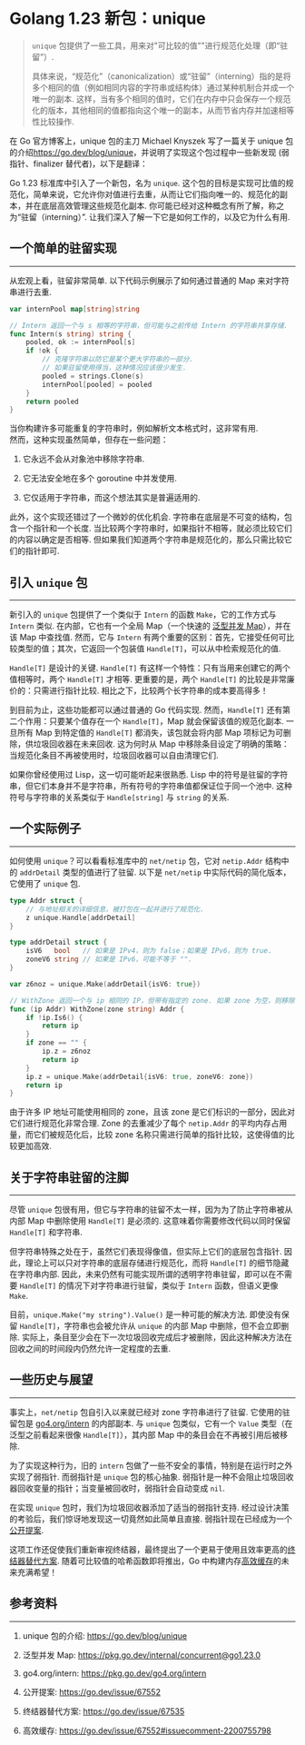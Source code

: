 # Golang 1.23 新包：unique

> `unique` 包提供了一些工具，用来对"可比较的值""进行规范化处理（即“驻留”）. 
> 
> 具体来说，“规范化”（canonicalization）或“驻留”（interning）指的是将多个相同的值（例如相同内容的字符串或结构体）通过某种机制合并成一个唯一的副本. 这样，当有多个相同的值时，它们在内存中只会保存一个规范化的版本，其他相同的值都指向这个唯一的副本，从而节省内存并加速相等性比较操作. 

在 Go 官方博客上，unique 包的主刀 Michael Knyszek 写了一篇关于 unique 包的介绍<https://go.dev/blog/unique>，并说明了实现这个包过程中一些新发现 (弱指针、finalizer 替代者)，以下是翻译：

Go 1.23 标准库中引入了一个新包，名为 `unique`. 这个包的目标是实现可比值的规范化，简单来说，它允许你对值进行去重，从而让它们指向唯一的、规范化的副本，并在底层高效管理这些规范化副本. 你可能已经对这种概念有所了解，称之为“驻留（interning）”. 让我们深入了解一下它是如何工作的，以及它为什么有用. 

## 一个简单的驻留实现
---------

从宏观上看，驻留非常简单. 以下代码示例展示了如何通过普通的 Map 来对字符串进行去重. 

```go
var internPool map[string]string

// Intern 返回一个与 s 相等的字符串，但可能与之前传给 Intern 的字符串共享存储. 
func Intern(s string) string {
    pooled, ok := internPool[s]
    if !ok {
        // 克隆字符串以防它是某个更大字符串的一部分. 
        // 如果驻留使用得当，这种情况应该很少发生. 
        pooled = strings.Clone(s)
        internPool[pooled] = pooled
    }
    return pooled
}
```

当你构建许多可能重复的字符串时，例如解析文本格式时，这非常有用.   
然而，这种实现虽然简单，但存在一些问题：

1. 它永远不会从对象池中移除字符串. 
    
2. 它无法安全地在多个 goroutine 中并发使用. 
    
3. 它仅适用于字符串，而这个想法其实是普遍适用的. 
    
此外，这个实现还错过了一个微妙的优化机会. 字符串在底层是不可变的结构，包含一个指针和一个长度. 当比较两个字符串时，如果指针不相等，就必须比较它们的内容以确定是否相等. 但如果我们知道两个字符串是规范化的，那么只需比较它们的指针即可. 

## 引入 `unique` 包
---------

新引入的 `unique` 包提供了一个类似于 `Intern` 的函数 `Make`，它的工作方式与 `Intern` 类似. 在内部，它也有一个全局 Map（一个快速的 [泛型并发 Map](https://pkg.go.dev/internal/concurrent@go1.23.0)），并在该 Map 中查找值. 然而，它与 `Intern` 有两个重要的区别：首先，它接受任何可比较类型的值；其次，它返回一个包装值 `Handle[T]`，可以从中检索规范化的值. 

`Handle[T]` 是设计的关键. `Handle[T]` 有这样一个特性：只有当用来创建它的两个值相等时，两个 `Handle[T]` 才相等. 更重要的是，两个 `Handle[T]` 的比较是非常廉价的：只需进行指针比较. 相比之下，比较两个长字符串的成本要高得多！

到目前为止，这些功能都可以通过普通的 Go 代码实现. 然而，`Handle[T]` 还有第二个作用：只要某个值存在一个 `Handle[T]`，Map 就会保留该值的规范化副本. 一旦所有 Map 到特定值的 `Handle[T]` 都消失，该包就会将内部 Map 项标记为可删除，供垃圾回收器在未来回收. 这为何时从 Map 中移除条目设定了明确的策略：当规范化条目不再被使用时，垃圾回收器可以自由清理它们. 

如果你曾经使用过 Lisp，这一切可能听起来很熟悉. Lisp 中的符号是驻留的字符串，但它们本身并不是字符串，所有符号的字符串值都保证位于同一个池中. 这种符号与字符串的关系类似于 `Handle[string]` 与 `string` 的关系. 

## 一个实际例子
---------

如何使用 `unique`？可以看看标准库中的 `net/netip` 包，它对 `netip.Addr` 结构中的 `addrDetail` 类型的值进行了驻留. 以下是 `net/netip` 中实际代码的简化版本，它使用了 `unique` 包. 

```go
type Addr struct {
    // 与地址相关的详细信息，被打包在一起并进行了规范化. 
    z unique.Handle[addrDetail]
}

type addrDetail struct {
    isV6   bool   // 如果是 IPv4，则为 false；如果是 IPv6，则为 true. 
    zoneV6 string // 如果是 IPv6，可能不等于 "". 
}

var z6noz = unique.Make(addrDetail{isV6: true})

// WithZone 返回一个与 ip 相同的 IP，但带有指定的 zone. 如果 zone 为空，则移除 zone. 
func (ip Addr) WithZone(zone string) Addr {
    if !ip.Is6() {
        return ip
    }
    if zone == "" {
        ip.z = z6noz
        return ip
    }
    ip.z = unique.Make(addrDetail{isV6: true, zoneV6: zone})
    return ip
}
```

由于许多 IP 地址可能使用相同的 zone，且该 zone 是它们标识的一部分，因此对它们进行规范化非常合理. Zone 的去重减少了每个 `netip.Addr` 的平均内存占用量，而它们被规范化后，比较 zone 名称只需进行简单的指针比较，这使得值的比较更加高效. 

## 关于字符串驻留的注脚
---------

尽管 `unique` 包很有用，但它与字符串的驻留不太一样，因为为了防止字符串被从内部 Map 中删除使用 `Handle[T]` 是必须的. 这意味着你需要修改代码以同时保留 `Handle[T]` 和字符串. 

但字符串特殊之处在于，虽然它们表现得像值，但实际上它们的底层包含指针. 因此，理论上可以只对字符串的底层存储进行规范化，而将 `Handle[T]` 的细节隐藏在字符串内部. 因此，未来仍然有可能实现所谓的透明字符串驻留，即可以在不需要 `Handle[T]` 的情况下对字符串进行驻留，类似于 `Intern` 函数，但语义更像 `Make`. 

目前，`unique.Make("my string").Value()` 是一种可能的解决方法. 即使没有保留 `Handle[T]`，字符串也会被允许从 `unique` 的内部 Map 中删除，但不会立即删除. 实际上，条目至少会在下一次垃圾回收完成后才被删除，因此这种解决方法在回收之间的时间段内仍然允许一定程度的去重. 

## 一些历史与展望
---------

事实上，`net/netip` 包自引入以来就已经对 zone 字符串进行了驻留. 它使用的驻留包是 [go4.org/intern](https://pkg.go.dev/go4.org/intern) 的内部副本. 与 `unique` 包类似，它有一个 `Value` 类型（在泛型之前看起来很像 `Handle[T]`），其内部 Map 中的条目会在不再被引用后被移除. 

为了实现这种行为，旧的 `intern` 包做了一些不安全的事情，特别是在运行时之外实现了弱指针. 而弱指针是 `unique` 包的核心抽象. 弱指针是一种不会阻止垃圾回收器回收变量的指针；当变量被回收时，弱指针会自动变成 `nil`. 

在实现 `unique` 包时，我们为垃圾回收器添加了适当的弱指针支持. 经过设计决策的考验后，我们惊讶地发现这一切竟然如此简单且直接. 弱指针现在已经成为一个[公开提案](https://go.dev/issue/67552). 

这项工作还促使我们重新审视终结器，最终提出了一个更易于使用且效率更高的[终结器替代方案](https://go.dev/issue/67535). 随着可比较值的哈希函数即将推出，Go 中构建内存[高效缓存](https://go.dev/issue/67552#issuecomment-2200755798)的未来充满希望！

## 参考资料
---------

1. unique 包的介绍: https://go.dev/blog/unique

2. 泛型并发 Map: https://pkg.go.dev/internal/concurrent@go1.23.0

3. go4.org/intern: https://pkg.go.dev/go4.org/intern

4. 公开提案: https://go.dev/issue/67552

5. 终结器替代方案: https://go.dev/issue/67535

6. 高效缓存: https://go.dev/issue/67552#issuecomment-2200755798